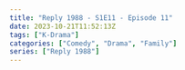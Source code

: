 ```yaml
---
title: "Reply 1988 - S1E11 - Episode 11"
date: 2023-10-21T11:52:13Z
tags: ["K-Drama"]
categories: ["Comedy", "Drama", "Family"]
series: ["Reply 1988"]
---
```



<mux-player stream-type="on-demand"
  src="https://kp3d-my.sharepoint.com/personal/ryoo_kp3d_onmicrosoft_com/_layouts/15/download.aspx?share=EW9ryPxglBlOkvgbppDTEjgBGplFgZA4-E48Lun5KYLFow" prefer-playback="mse" controls>
  </mux-player>
  
  
  <script src="https://cdn.jsdelivr.net/npm/@mux/mux-player"></script>
  
 <script type="application/ld+json">
 {
  "@context": "https://schema.org/",
  "@type": "VideoObject",
  "name": "Reply 1988 - S1E11 - Episode 11",
  "contentUrl": "https://stream.mux.com/PLBZwWR5yjFeSgqJjYAILRqTP00eXFPWP7p01J023UwTr4.m3u8",
  "thumbnailUrl": "https://www.themoviedb.org/t/p/original/oDEPqQstDYUHUxzyHotV8yrnzGk.jpg?width=314&fit_mode=preserve&time=25",
  "uploadDate": "2023-10-21T11:52:13Z",
}

</script>
